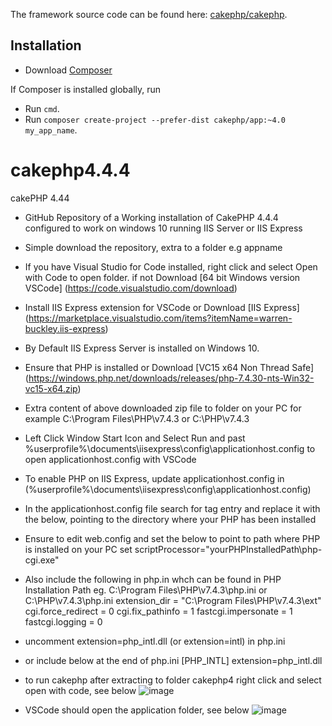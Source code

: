 The framework source code can be found here: [cakephp/cakephp](https://github.com/cakephp/cakephp).
## Installation

- Download [Composer](https://getcomposer.org/doc/00-intro.md)

If Composer is installed globally, run
- Run `cmd`.
- Run `composer create-project --prefer-dist cakephp/app:~4.0 my_app_name`.


# cakephp4.4.4
cakePHP 4.44
- GitHub Repository of a Working installation of CakePHP 4.4.4 configured to work on windows 10 running IIS Server or IIS Express
- Simple download the repository, extra to a folder e.g appname
- If you have Visual Studio for Code installed, right click and select Open with Code to open folder. if not Download  [64 bit Windows version VSCode] (https://code.visualstudio.com/download)
- Install IIS Express extension for VSCode or Download [IIS Express] (https://marketplace.visualstudio.com/items?itemName=warren-buckley.iis-express)
- By Default IIS Express Server is installed on Windows 10.
- Ensure that PHP is installed or Download [VC15 x64 Non Thread Safe] (https://windows.php.net/downloads/releases/php-7.4.30-nts-Win32-vc15-x64.zip)
- Extra content of above downloaded zip file to folder on your PC for example C:\Program Files\PHP\v7.4.3 or C:\PHP\v7.4.3
- Left Click Window Start Icon and Select Run and past %userprofile%\documents\iisexpress\config\applicationhost.config to open applicationhost.config with VSCode
- To enable PHP on IIS Express, update applicationhost.config in (%userprofile%\documents\iisexpress\config\applicationhost.config)
- In the applicationhost.config file search for <fastCgi/> tag entry and replace it with the below, pointing to the directory where your PHP has been installed
	<fastCgi>
		<application fullPath="C:\Program Files\PHP\v7.4.3\php-cgi.exe" />
	</fastCgi>
- Ensure to edit web.config and set the below to point to path where PHP is installed on your PC set scriptProcessor="yourPHPInstalledPath\php-cgi.exe"
   <handlers accessPolicy="Read, Script"> 
      <add name="php-7.4.1" path="*.php" verb="GET,HEAD,POST" modules="FastCgiModule" scriptProcessor="C:\Program Files\PHP\v7.4.3\php-cgi.exe" resourceType="Either" />
	</handlers>
- Also include the following in php.in whch can be found in PHP Installation Path eg. C:\Program Files\PHP\v7.4.3\php.ini or C:\PHP\v7.4.3\php.ini
    extension_dir = "C:\Program Files\PHP\v7.4.3\ext\"
    cgi.force_redirect = 0
    cgi.fix_pathinfo = 1
    fastcgi.impersonate = 1
    fastcgi.logging = 0
    
- uncomment extension=php_intl.dll (or extension=intl) in php.ini 
- or include below at the end of php.ini
    [PHP_INTL]
    extension=php_intl.dll

- to run cakephp after extracting to folder cakephp4 right click and select open with code, see below
![image](https://user-images.githubusercontent.com/98348781/183734573-8e31b5c1-f674-4638-81a2-ee1fbfb16ddf.png)

- VSCode should open the application folder, see below
![image](https://user-images.githubusercontent.com/98348781/183735169-dffc7169-4b6c-47db-8d80-b5e866099c5d.png)


